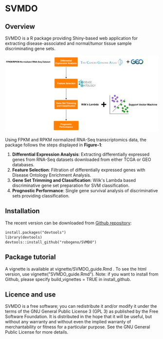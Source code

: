 # SVMDO

## Overview
SVMDO is a R package providing Shiny-based web application for extracting disease-associated and normal/tumor tissue sample discriminating gene sets. 

![](vignettes/algorithm_figure.png)

Using FPKM and RPKM normalized RNA-Seq transcriptomics data, the package follows the steps displayed in **Figure-1**:

1. **Differential Expression Analysis**: Extracting differentially expressed genes from RNA-Seq datasets downloaded from either TCGA or GEO databases.
2. **Feature Selection**: Filtration of differentially expressed genes with Disease Ontology Enrichment Analysis.
3. **Gene Set Trimming and Classification**: Wilk's Lambda based discriminative gene set preparation for SVM classification.
4. **Prognostic Performance**: Single gene survival analysis of discriminative sets providing classification.

## Installation

The recent version can be downloaded from [Github repository](https://github.com/robogeno/SVMDO):
```
install.packages("devtools")
library(devtools)
devtools::install_github("robogeno/SVMDO")
```

## Package tutorial
A vignette is available at vignette/SVMDO_guide.Rmd . To see the html version, use vignette("SVMDO_guide.Rmd"). Note: if you want to install from Github, please specify build_vignettes = TRUE in install_github.

## Licence and use
SVMDO is a free software; you can redistribute it and/or modify it under the terms of the GNU General Public License 3 (GPL 3) as published by the Free Software Foundation. It is distributed in the hope that it will be useful, but without any warranty and without even the implied warranty of merchantability or fitness for a particular purpose. See the GNU General Public License for more details.
